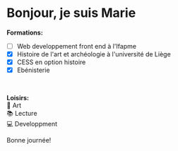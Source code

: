 # Bonjour, je suis Marie

**Formations:**
<br/>
- [ ] Web developpement front end à l'Ifapme<br/>
- [x] Histoire de l'art et archéologie à l'université de Liège<br/>
- [x] CESS en option histoire<br/>
- [x] Ebénisterie<br/>
<br/>

**Loisirs:**<br/>
:art: Art<br/>
:books: Lecture<br/>
:computer: Developpment<br/>

Bonne journée!
